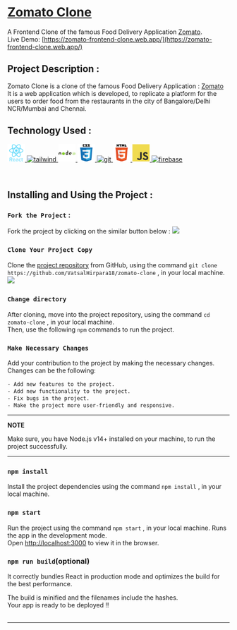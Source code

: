 # [Zomato Clone](https://zomato-frontend-clone.web.app/)

A Frontend Clone of the famous Food Delivery Application [Zomato](https://www.zomato.com/bangalore/restaurants?utm_source=google&utm_medium=cpc&utm_campaign=Gsearch_P-MWeb_O-NA_C-Brand_A-NewUser_SC-Generic_L-PanIndia&utm_term=zomato&gclid=EAIaIQobChMIhqvg7vev8wIVd51LBR1U1goKEAAYASAAEgJLS_D_BwE).<br>
Live Demo: [https://zomato-frontend-clone.web.app/](https://zomato-frontend-clone.web.app/)

## Project Description :

Zomato Clone is a clone of the famous Food Delivery Application : [Zomato](https://www.zomato.com/bangalore/restaurants?utm_source=google&utm_medium=cpc&utm_campaign=Gsearch_P-MWeb_O-NA_C-Brand_A-NewUser_SC-Generic_L-PanIndia&utm_term=zomato&gclid=EAIaIQobChMIhqvg7vev8wIVd51LBR1U1goKEAAYASAAEgJLS_D_BwE)<br>
It is a web application which is developed, to replicate a platform for the users to order food from the restaurants in the city of Bangalore/Delhi NCR/Mumbai and Chennai.

## Technology Used :
<p align="left"><a href="https://reactjs.org/" target="_blank"> <img src="https://raw.githubusercontent.com/devicons/devicon/master/icons/react/react-original-wordmark.svg" alt="react" width="40" height="40"/> </a> <a href="https://tailwindcss.com/" target="_blank"> <img src="https://www.vectorlogo.zone/logos/tailwindcss/tailwindcss-icon.svg" alt="tailwind" width="40" height="40"/> </a> <a href="https://nodejs.org" target="_blank"> <img src="https://raw.githubusercontent.com/devicons/devicon/master/icons/nodejs/nodejs-original-wordmark.svg" alt="nodejs" width="40" height="40"/> </a><a href="https://www.w3schools.com/css/" target="_blank"> <img src="https://raw.githubusercontent.com/devicons/devicon/master/icons/css3/css3-original-wordmark.svg" alt="css3" width="40" height="40"/> </a> <a href="https://git-scm.com/" target="_blank"> <img src="https://www.vectorlogo.zone/logos/git-scm/git-scm-icon.svg" alt="git" width="40" height="40"/> </a> <a href="https://www.w3.org/html/" target="_blank"> <img src="https://raw.githubusercontent.com/devicons/devicon/master/icons/html5/html5-original-wordmark.svg" alt="html5" width="40" height="40"/> </a> <a href="https://developer.mozilla.org/en-US/docs/Web/JavaScript" target="_blank"> <img src="https://raw.githubusercontent.com/devicons/devicon/master/icons/javascript/javascript-original.svg" alt="javascript" width="40" height="40"/> </a><a href="https://firebase.google.com" target="_blank"><img src="https://cdn.jsdelivr.net/gh/devicons/devicon/icons/firebase/firebase-plain-wordmark.svg" alt="firebase" width="40" height="40"/></a>   </p><br>

## Installing and Using the Project : 

### `Fork the Project` :
Fork the project by clicking on the similar button below :
<img src="https://docs.github.com/assets/images/help/repository/fork_button.jpg">

### `Clone Your Project Copy`
Clone the [project repository](https://github.com/euhidaman/zomato-clone.git) from GitHub, using the command `git clone https://github.com/VatsalHirpara18/zomato-clone` , in your local machine.
<img src="https://docs.github.com/assets/images/help/repository/https-url-clone.png">

### `Change directory`
After cloning, move into the project repository, using the command `cd zomato-clone` , in your local machine.<br>
Then, use the following `npm` commands to run the project.

### `Make Necessary Changes`
Add your contribution to the project by making the necessary changes.<br/>
Changes can be the following:
    
    - Add new features to the project.
    - Add new functionality to the project.
    - Fix bugs in the project.
    - Make the project more user-friendly and responsive.

---
**NOTE**

Make sure, you have Node.js v14+ installed on your machine, to run the project successfully.

---

### `npm install`
Install the project dependencies using the command `npm install` , in your local machine.<br>

### `npm start`
Run the project using the command `npm start` , in your local machine.
Runs the app in the development mode.\
Open [http://localhost:3000](http://localhost:3000) to view it in the browser.

### `npm run build`(optional)
It correctly bundles React in production mode and optimizes the build for the best performance.

The build is minified and the filenames include the hashes.\
Your app is ready to be deployed !!<br/>
<br/>
<hr/>
<br>

